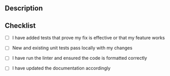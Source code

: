 ## Description
<!--Please include a summary of the changes and the related issue. Please also include relevant motivation and context.-->


## Checklist
- [ ] I have added tests that prove my fix is effective or that my feature works
- [ ] New and existing unit tests pass locally with my changes
- [ ] I have run the linter and ensured the code is formatted correctly
- [ ] I have updated the documentation accordingly


<!--
Thank you for your contribution! Your efforts help improve the project and are greatly appreciated.-->
